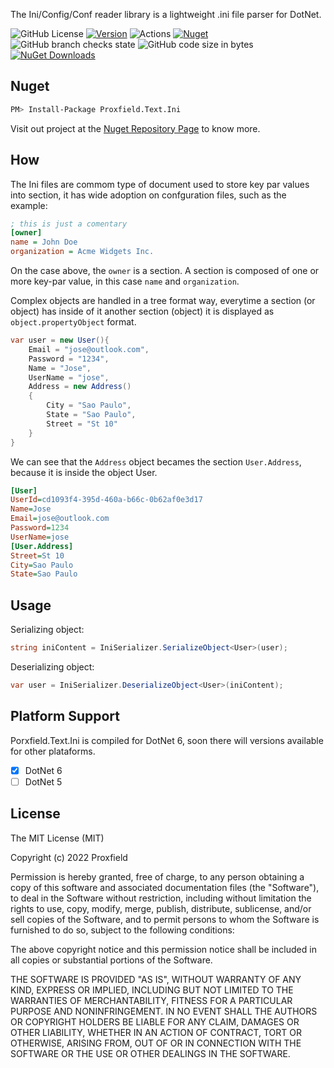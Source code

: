 The Ini/Config/Conf reader library is a lightweight .ini file parser for DotNet.

![GitHub License](https://img.shields.io/github/license/proxfield/Proxfield.Text.Ini)
[![Version](https://img.shields.io/badge/version-0.1.3-green.svg)](https://semver.org)
![Actions](https://github.com/proxfield/Proxfield.Text.Ini/actions/workflows/build.yml/badge.svg)
[![Nuget](https://github.com/proxfield/Proxfield.Text.Ini/actions/workflows/release.yml/badge.svg)](https://github.com/proxfield/Proxfield.Extensions.Caching.SQLite/actions/workflows/release.yml)
![GitHub branch checks state](https://img.shields.io/github/checks-status/proxfield/Proxfield.Text.Ini/main)
![GitHub code size in bytes](https://img.shields.io/github/languages/code-size/proxfield/Proxfield.Text.Ini)
[![NuGet Downloads](https://img.shields.io/nuget/dt/Proxfield.Text.Ini.svg)](https://www.nuget.org/packages/Proxfield.Text.Ini)

## Nuget
```bash
PM> Install-Package Proxfield.Text.Ini
```

Visit out project at the [Nuget Repository Page](https://www.nuget.org/packages/Proxfield.Text.Ini) to know more.

## How

The Ini files are commom type of document used to store key par values into section, it has wide adoption on confguration files, such as the example:

```ini
; this is just a comentary
[owner]
name = John Doe
organization = Acme Widgets Inc.
```

On the case above, the `owner` is a section. A section is composed of one or more key-par value, in this case `name` and `organization`. 

Complex objects are handled in a tree format way, everytime a section (or object) has inside of it another section (object) it is displayed as `object.propertyObject` format.

```csharp
var user = new User(){
    Email = "jose@outlook.com",
    Password = "1234",
    Name = "Jose",
    UserName = "jose",
    Address = new Address()
    {
        City = "Sao Paulo",
        State = "Sao Paulo",
        Street = "St 10"
    }
}
```

We can see that the `Address` object becames the section `User.Address`, because it is inside the object User.

```ini
[User]
UserId=cd1093f4-395d-460a-b66c-0b62af0e3d17
Name=Jose
Email=jose@outlook.com
Password=1234
UserName=jose
[User.Address]
Street=St 10
City=Sao Paulo
State=Sao Paulo
```

## Usage

Serializing object:
```csharp
string iniContent = IniSerializer.SerializeObject<User>(user);
```
Deserializing object:
```csharp
var user = IniSerializer.DeserializeObject<User>(iniContent);
```

## Platform Support
Porxfield.Text.Ini is compiled for DotNet 6, soon there will versions available for other plataforms.
- [x] DotNet 6
- [ ] DotNet 5

## License
The MIT License (MIT)

Copyright (c) 2022 Proxfield

Permission is hereby granted, free of charge, to any person obtaining a copy of this software and associated documentation files (the "Software"), to deal in the Software without restriction, including without limitation the rights to use, copy, modify, merge, publish, distribute, sublicense, and/or sell copies of the Software, and to permit persons to whom the Software is furnished to do so, subject to the following conditions:

The above copyright notice and this permission notice shall be included in all copies or substantial portions of the Software.

THE SOFTWARE IS PROVIDED "AS IS", WITHOUT WARRANTY OF ANY KIND, EXPRESS OR IMPLIED, INCLUDING BUT NOT LIMITED TO THE WARRANTIES OF MERCHANTABILITY, FITNESS FOR A PARTICULAR PURPOSE AND NONINFRINGEMENT. IN NO EVENT SHALL THE AUTHORS OR COPYRIGHT HOLDERS BE LIABLE FOR ANY CLAIM, DAMAGES OR OTHER LIABILITY, WHETHER IN AN ACTION OF CONTRACT, TORT OR OTHERWISE, ARISING FROM, OUT OF OR IN CONNECTION WITH THE SOFTWARE OR THE USE OR OTHER DEALINGS IN THE SOFTWARE.
